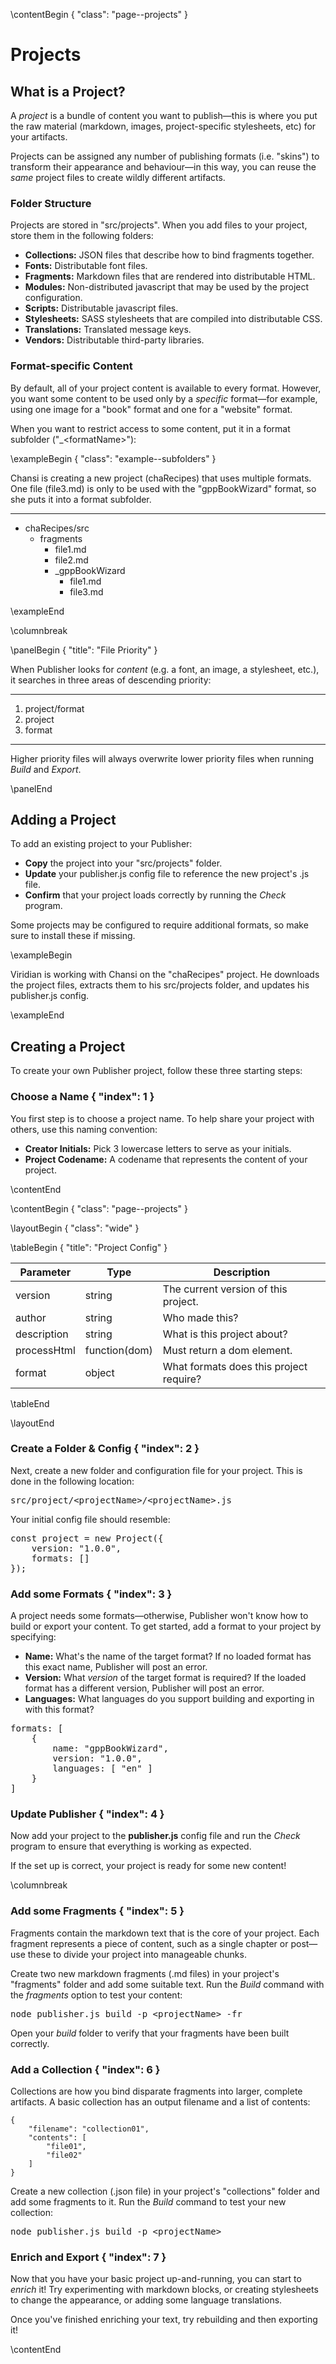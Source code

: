 \contentBegin { "class": "page--projects" }

# Projects

## What is a Project?

A _project_ is a bundle of content you want to publish—this is where you put the raw material (markdown, images, project-specific stylesheets, etc) for your artifacts.

Projects can be assigned any number of publishing formats (i.e. "skins") to transform their appearance and behaviour—in this way, you can reuse the _same_ project files to create wildly different artifacts.

### Folder Structure

Projects are stored in "src/projects". When you add files to your project, store them in the following folders:

* **Collections:** JSON files that describe how to bind fragments together.
* **Fonts:** Distributable font files.
* **Fragments:** Markdown files that are rendered into distributable HTML.
* **Modules:** Non-distributed javascript that may be used by the project configuration.
* **Scripts:** Distributable javascript files.
* **Stylesheets:** SASS stylesheets that are compiled into distributable CSS.
* **Translations:** Translated message keys.
* **Vendors:** Distributable third-party libraries.

### Format-specific Content

By default, all of your project content is available to every format. However, you want some content to be used only by a _specific_ format—for example, using one image for a "book" format and one for a "website" format.

When you want to restrict access to some content, put it in a format subfolder ("_\<formatName\>"):

\exampleBegin { "class": "example--subfolders" }

Chansi is creating a new project (chaRecipes) that uses multiple formats. One file (file3.md) is only to be used with the "gppBookWizard" format, so she puts it into a format subfolder.

---

- <i class="fas fa-fw fa-folder-open"></i> chaRecipes/src
	- <i class="fas fa-fw fa-folder-open"></i> fragments
		- <i class="far fa-fw fa-file-alt"></i> file1.md
		- <i class="far fa-fw fa-file-alt"></i> file2.md
		- <i class="fas fa-fw fa-folder-open"></i> _gppBookWizard
			- <i class="far fa-fw fa-file-alt"></i> file1.md
			- <i class="far fa-fw fa-file-alt"></i> file3.md

\exampleEnd

\columnbreak

\panelBegin { "title": "File Priority" }

When Publisher looks for _content_ (e.g. a font, an image, a stylesheet, etc.), it searches in three areas of descending priority:

--- 

1. project/format
2. project
3. format

---

Higher priority files will always overwrite lower priority files when running _Build_ and _Export_.

\panelEnd

## Adding a Project

To add an existing project to your Publisher:

* **Copy** the project into your "src/projects" folder.
* **Update** your publisher.js config file to reference the new project's .js file.
* **Confirm** that your project loads correctly by running the _Check_ program.

Some projects may be configured to require additional formats, so make sure to install these if missing.

\exampleBegin

Viridian is working with Chansi on the "chaRecipes" project. He downloads the project files, extracts them to his src/projects folder, and updates his publisher.js config.

\exampleEnd

## Creating a Project

To create your own Publisher project, follow these three starting steps:

### Choose a Name { "index": 1 }

You first step is to choose a project name. To help share your project with others, use this naming convention:

* **Creator Initials:** Pick 3 lowercase letters to serve as your initials.
* **Project Codename:** A codename that represents the content of your project.

\contentEnd

\contentBegin { "class": "page--projects" }

\layoutBegin { "class": "wide" }

\tableBegin { "title": "Project Config" }

|Parameter|Type|Description|
|---|---|---|
|version|string|The current version of this project.|
|author|string|Who made this?|
|description|string|What is this project about?|
|processHtml|function(dom)|Must return a dom element.|
|format|object|What formats does this project require?|

\tableEnd

\layoutEnd

### Create a Folder & Config { "index": 2 }

Next, create a new folder and configuration file for your project. This is done in the following location:

<pre class="text-center">
src/project/&lt;projectName&gt;/&lt;projectName&gt;.js
</pre>

Your initial config file should resemble:

<pre>
const project = new Project({
	version: "1.0.0",
	formats: []
});
</pre>

### Add some Formats { "index": 3 }

A project needs some formats—otherwise, Publisher won't know how to build or export your content. To get started, add a format to your project by specifying:

* **Name:** What's the name of the target format? If no loaded format has this exact name, Publisher will post an error.
* **Version:** What _version_ of the target format is required? If the loaded format has a different version, Publisher will post an error.
* **Languages:** What languages do you support building and exporting in with this format?

<pre>
formats: [
	{
		name: "gppBookWizard",
		version: "1.0.0",
		languages: [ "en" ]
	}
]
</pre>

### Update Publisher { "index": 4 }

Now add your project to the **publisher.js** config file and run the _Check_ program to ensure that everything is working as expected.

If the set up is correct, your project is ready for some new content!

\columnbreak

### Add some Fragments { "index": 5 }

Fragments contain the markdown text that is the core of your project. Each fragment represents a piece of content, such as a single chapter or post—use these to divide your project into manageable chunks.

Create two new markdown fragments (.md files) in your project's "fragments" folder and add some suitable text. Run the _Build_ command with the _fragments_ option to test your content:

<pre class="text-center">
node publisher.js build -p &lt;projectName&gt; -fr
</pre>

Open your _build_ folder to verify that your fragments have been built correctly.

### Add a Collection { "index": 6 }

Collections are how you bind disparate fragments into larger, complete artifacts. A basic collection has an output filename and a list of contents:

```
{
	"filename": "collection01",
	"contents": [
		"file01",
		"file02"
	]
}
```

Create a new collection (.json file) in your project's "collections" folder and add some fragments to it. Run the _Build_ command to test your new collection:

<pre class="text-center">
node publisher.js build -p &lt;projectName&gt;
</pre>

### Enrich and Export { "index": 7 }

Now that you have your basic project up-and-running, you can start to _enrich_ it! Try experimenting with markdown blocks, or creating stylesheets to change the appearance, or adding some language translations.

Once you've finished enriching your text, try rebuilding and then exporting it!

\contentEnd